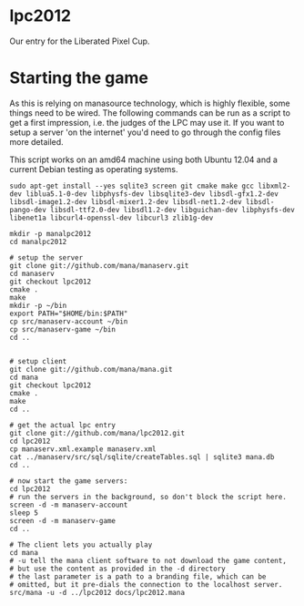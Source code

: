 lpc2012
=======

Our entry for the Liberated Pixel Cup.




Starting the game
======
As this is relying on manasource technology, which is highly flexible,
some things need to be wired. The following commands can be run as a script
to get a first impression, i.e. the judges of the LPC may use it.
If you want to setup a server 'on the internet' you'd need to go through
the config files more detailed.

This script works on an amd64 machine using both Ubuntu 12.04
and a current Debian testing as operating systems.

    sudo apt-get install --yes sqlite3 screen git cmake make gcc libxml2-dev liblua5.1-0-dev libphysfs-dev libsqlite3-dev libsdl-gfx1.2-dev libsdl-image1.2-dev libsdl-mixer1.2-dev libsdl-net1.2-dev libsdl-pango-dev libsdl-ttf2.0-dev libsdl1.2-dev libguichan-dev libphysfs-dev libenet1a libcurl4-openssl-dev libcurl3 zlib1g-dev

    mkdir -p manalpc2012
    cd manalpc2012

    # setup the server
    git clone git://github.com/mana/manaserv.git
    cd manaserv
    git checkout lpc2012
    cmake .
    make
    mkdir -p ~/bin
    export PATH="$HOME/bin:$PATH"
    cp src/manaserv-account ~/bin
    cp src/manaserv-game ~/bin
    cd ..


    # setup client
    git clone git://github.com/mana/mana.git
    cd mana
    git checkout lpc2012
    cmake .
    make
    cd ..

    # get the actual lpc entry
    git clone git://github.com/mana/lpc2012.git
    cd lpc2012
    cp manaserv.xml.example manaserv.xml
    cat ../manaserv/src/sql/sqlite/createTables.sql | sqlite3 mana.db
    cd ..

    # now start the game servers:
    cd lpc2012
    # run the servers in the background, so don't block the script here.
    screen -d -m manaserv-account
    sleep 5
    screen -d -m manaserv-game
    cd ..

    # The client lets you actually play
    cd mana
    # -u tell the mana client software to not download the game content,
    # but use the content as provided in the -d directory
    # the last parameter is a path to a branding file, which can be
    # omitted, but it pre-dials the connection to the localhost server.
    src/mana -u -d ../lpc2012 docs/lpc2012.mana


